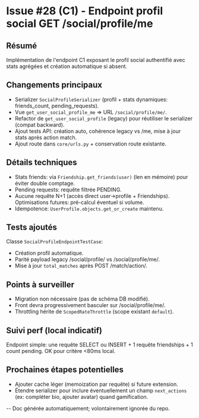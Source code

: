 # Issue #28 (C1) - Endpoint profil social GET /social/profile/me

## Résumé

Implémentation de l'endpoint C1 exposant le profil social authentifié avec stats agrégées et création automatique si absent.

## Changements principaux

- Serializer `SocialProfileSerializer` (profil + stats dynamiques: friends_count, pending_requests).
- Vue `get_user_social_profile_me` => URL `/social/profile/me/`.
- Refactor de `get_user_social_profile` (legacy) pour réutiliser le serializer (compat backward).
- Ajout tests API: création auto, cohérence legacy vs /me, mise à jour stats après action match.
- Ajout route dans `core/urls.py` + conservation route existante.

## Détails techniques

- Stats friends: via `Friendship.get_friends(user)` (len en mémoire) pour éviter double comptage.
- Pending requests: requête filtrée PENDING.
- Aucune requête N+1 (accès direct user->profile + Friendships). Optimisations futures: pré-calcul éventuel si volume.
- Idempotence: `UserProfile.objects.get_or_create` maintenu.

## Tests ajoutés

Classe `SocialProfileEndpointTestCase`:

- Création profil automatique.
- Parité payload legacy /social/profile/ vs /social/profile/me/.
- Mise à jour `total_matches` après POST /match/action/.

## Points à surveiller

- Migration non nécessaire (pas de schéma DB modifié).
- Front devra progressivement basculer sur /social/profile/me/.
- Throttling hérite de `ScopedRateThrottle` (scope existant `default`).

## Suivi perf (local indicatif)

Endpoint simple: une requête SELECT ou INSERT + 1 requête friendships + 1 count pending. OK pour critère <80ms local.

## Prochaines étapes potentielles

- Ajouter cache léger (memoization par requête) si future extension.
- Étendre serializer pour inclure éventuellement un champ `next_actions` (ex: compléter bio, ajouter avatar) quand gamification.

--
Doc générée automatiquement; volontairement ignorée du repo.
